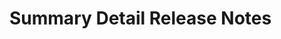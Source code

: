 <!-- Release notes authoring guidelines: http://keepachangelog.com/ -->

# Summary Detail Release Notes

<!-- ## [Unreleased] -->

<!--## [VERSION] - [RELEASE_DATE]-->
